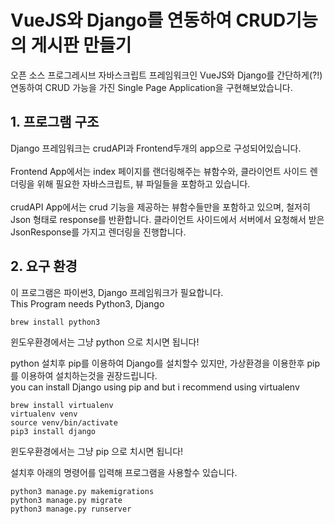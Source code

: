 # VueJS와 Django를 연동하여 CRUD기능의 게시판 만들기
오픈 소스 프로그레시브 자바스크립트 프레임워크인 VueJS와 Django를 간단하게(?!) 연동하여 CRUD 
가능을 가진 Single Page Application을 구현해보았습니다.

## 1. 프로그램 구조
Django 프레임워크는 crudAPI과 Frontend두개의 app으로 구성되어있습니다. 
<br><br>
Frontend App에서는 index 페이지를 랜더링해주는 뷰함수와, 클라이언트 사이드 렌더링을 위해 필요한 
자바스크립트, 뷰 파일들을 포함하고 있습니다.
<br><br>
crudAPI App에서는 crud 기능을 제공하는 뷰함수들만을 포함하고 있으며, 철저히 Json 형태로 response를 
반환합니다. 클라이언트 사이드에서 서버에서 요청해서 받은 JsonResponse를 가지고 렌더링을 진행합니다.

## 2. 요구 환경
이 프로그램은 파이썬3, Django 프레임워크가 필요합니다.
<br>
This Program needs Python3, Django
```
brew install python3
```
윈도우환경에서는 그냥 python 으로 치시면 됩니다!


python 설치후 pip를 이용하여 Django를 설치할수 있지만, 가상환경을 이용한후 pip를 이용하여
설치하는것을 권장드립니다.
<br>
you can install Django using pip and but i recommend using virtualenv
```
brew install virtualenv
virtualenv venv
source venv/bin/activate
pip3 install django
```
윈도우환경에서는 그냥 pip 으로 치시면 됩니다!


설치후 아래의 명령어를 입력해 프로그램을 사용할수 있습니다.
```
python3 manage.py makemigrations
python3 manage.py migrate
python3 manage.py runserver
```